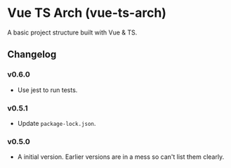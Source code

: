 Vue TS Arch (vue-ts-arch)
==========

A basic project structure built with Vue & TS.

Changelog
---------

### v0.6.0

* Use jest to run tests.

### v0.5.1

* Update `package-lock.json`.

### v0.5.0

* A initial version. Earlier versions are in a mess so can't list them clearly.
